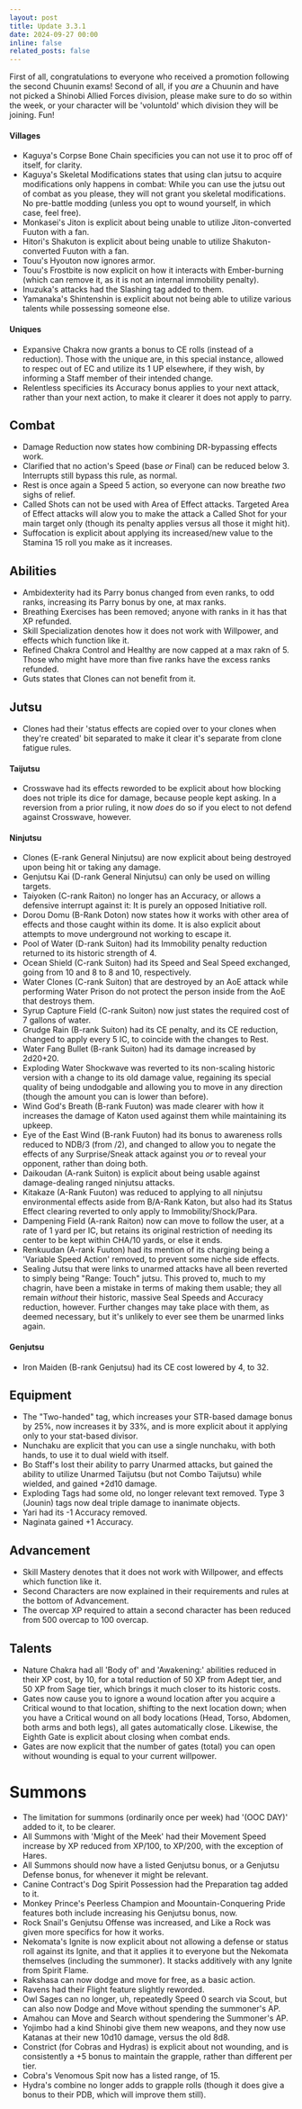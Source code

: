 ```yaml
---
layout: post
title: Update 3.3.1
date: 2024-09-27 00:00
inline: false
related_posts: false
---
```


First of all, congratulations to everyone who received a promotion following the second Chuunin exams!  Second of all, if you *are* a Chuunin and have not picked a Shinobi Allied Forces division, please make sure to do so within the week, or your character will be 'voluntold' which division they will be joining.  Fun!


#### Villages
 - Kaguya's Corpse Bone Chain specificies you can not use it to proc off of itself, for clarity.
 - Kaguya's Skeletal Modifications states that using clan jutsu to acquire modifications only happens in combat: While you can use the jutsu out of combat as you please, they will not grant you skeletal modifications.  No pre-battle modding (unless you opt to wound yourself, in which case, feel free).
 - Monkasei's Jiton is explicit about being unable to utilize Jiton-converted Fuuton with a fan.
 - Hitori's Shakuton is explicit about being unable to utilize Shakuton-converted Fuuton with a fan.
 - Touu's Hyouton now ignores armor.
 - Touu's Frostbite is now explicit on how it interacts with Ember-burning (which can remove it, as it is not an internal immobility penalty).
 - Inuzuka's attacks had the Slashing tag added to them.
 - Yamanaka's Shintenshin is explicit about not being able to utilize various talents while possessing someone else.

#### Uniques 
 - Expansive Chakra now grants a bonus to CE rolls (instead of a reduction).  Those with the unique are, in this special instance, allowed to respec out of EC and utilize its 1 UP elsewhere, if they wish, by informing a Staff member of their intended change.
 - Relentless specificies its Accuracy bonus applies to your next attack, rather than your next action, to make it clearer it does not apply to parry.

## Combat
 - Damage Reduction now states how combining DR-bypassing effects work.
 - Clarified that no action's Speed (base *or* Final) can be reduced below 3.  Interrupts still bypass this rule, as normal.
 - Rest is once again a Speed 5 action, so everyone can now breathe *two* sighs of relief.
 - Called Shots can not be used with Area of Effect attacks. Targeted Area of Effect attacks will alow you to make the attack a Called Shot for your main target only (though its penalty applies versus all those it might hit).
 - Suffocation is explicit about applying its increased/new value to the Stamina 15 roll you make as it increases.

## Abilities
 - Ambidexterity had its Parry bonus changed from even ranks, to odd ranks, increasing its Parry bonus by one, at max ranks.
 - Breathing Exercises has been removed; anyone with ranks in it has that XP refunded.
 - Skill Specialization denotes how it does not work with Willpower, and effects which function like it.
 - Refined Chakra Control and Healthy are now capped at a max rakn of 5. Those who might have more than five ranks have the excess ranks refunded.
 - Guts states that Clones can not benefit from it.

## Jutsu
 - Clones had their 'status effects are copied over to your clones when they're created' bit separated to make it clear it's separate from clone fatigue rules.

#### Taijutsu
 - Crosswave had its effects reworded to be explicit about how blocking does not triple its dice for damage, because people kept asking.  In a reversion from a prior ruling, it now *does* do so if you elect to not defend against Crosswave, however.

#### Ninjutsu 
 - Clones (E-rank General Ninjutsu) are now explicit about being destroyed upon being hit or taking any damage.
 - Genjutsu Kai (D-rank General Ninjutsu) can only be used on willing targets.
 - Taiyoken (C-rank Raiton) no longer has an Accuracy, or allows a defensive interrupt against it: It is purely an opposed Initiative roll.
 - Dorou Domu (B-Rank Doton) now states how it works with other area of effects and those caught within its dome.  It is also explicit about attempts to move underground not working to escape it.
 - Pool of Water (D-rank Suiton) had its Immobility penalty reduction returned to its historic strength of 4.
 - Ocean Shield (C-rank Suiton) had its Speed and Seal Speed exchanged, going from 10 and 8 to 8 and 10, respectively.
 - Water Clones (C-rank Suiton) that are destroyed by an AoE attack while performing Water Prison do not protect the person inside from the AoE that destroys them.
 - Syrup Capture Field (C-rank Suiton) now just states the required cost of 7 gallons of water.
 - Grudge Rain (B-rank Suiton) had its CE penalty, and its CE reduction, changed to apply every 5 IC, to coincide with the changes to Rest.
 - Water Fang Bullet (B-rank Suiton) had its damage increased by 2d20+20.
 - Exploding Water Shockwave was reverted to its non-scaling historic version with a change to its old damage value, regaining its special quality of being undodgable and allowing you to move in any direction (though the amount you can is lower than before).
 - Wind God's Breath (B-rank Fuuton) was made clearer with how it increases the damage of Katon used against them while maintaining its upkeep.
 - Eye of the East Wind (B-rank Fuuton) had its bonus to awareness rolls reduced to NDB/3 (from /2), and changed to allow you to negate the effects of any Surprise/Sneak attack against you *or* to reveal your opponent, rather than doing both.
 - Daikoudan (A-rank Suiton) is explicit about being usable against damage-dealing ranged ninjutsu attacks.
 - Kitakaze (A-Rank Fuuton) was reduced to applying to all ninjutsu environmental effects aside from B/A-Rank Katon, but also had its Status Effect clearing reverted to only apply to Immobility/Shock/Para.
 - Dampening Field (A-rank Raiton) now can move to follow the user, at a rate of 1 yard per IC, but retains its original restriction of needing its center to be kept within CHA/10 yards, or else it ends.
 - Renkuudan (A-rank Fuuton) had its mention of its charging being a 'Variable Speed Action' removed, to prevent some niche side effects.
 - Sealing Jutsu that were links to unarmed attacks have all been reverted to simply being "Range: Touch" jutsu.  This proved to, much to my chagrin, have been a mistake in terms of making them usable; they all remain *without* their historic, massive Seal Speeds and Accuracy reduction, however.  Further changes may take place with them, as deemed necessary, but it's unlikely to ever see them be unarmed links again.

#### Genjutsu
 - Iron Maiden (B-rank Genjutsu) had its CE cost lowered by 4, to 32.

## Equipment
 - The "Two-handed" tag, which increases your STR-based damage bonus by 25%, now increases it by 33%, and is more explicit about it applying only to your stat-based divisor.
 - Nunchaku are explicit that you can use a single nunchaku, with both hands, to use it to dual wield with itself.
 - Bo Staff's lost their ability to parry Unarmed attacks, but gained the ability to utilize Unarmed Taijutsu (but not Combo Taijutsu) while wielded, and gained +2d10 damage.
 - Exploding Tags had some old, no longer relevant text removed.  Type 3 (Jounin) tags now deal triple damage to inanimate objects.
 - Yari had its -1 Accuracy removed.
 - Naginata gained +1 Accuracy.

## Advancement
 - Skill Mastery denotes that it does not work with Willpower, and effects which function like it.
 - Second Characters are now explained in their requirements and rules at the bottom of Advancement.  
 - The overcap XP required to attain a second character has been reduced from 500 overcap to 100 overcap.

## Talents
 - Nature Chakra had all 'Body of' and 'Awakening:' abilities reduced in their XP cost, by 10, for a total reduction of 50 XP from Adept tier, and 50 XP from Sage tier, which brings it much closer to its historic costs.
 - Gates now cause you to ignore a wound location after you acquire a Critical wound to that location, shifting to the next location down; when you have a Critical wound on all body locations (Head, Torso, Abdomen, both arms and both legs), all gates automatically close.  Likewise, the Eighth Gate is explicit about closing when combat ends.
 - Gates are now explicit that the number of gates (total) you can open without wounding is equal to your current willpower.  

# Summons
- The limitation for summons (ordinarily once per week) had '(OOC DAY)' added to it, to be clearer.
- All Summons with 'Might of the Meek' had their Movement Speed increase by XP reduced from XP/100, to XP/200, with the exception of Hares.
- All Summons should now have a listed Genjutsu bonus, or a Genjutsu Defense bonus, for whenever it might be relevant.
- Canine Contract's Dog Spirit Possession had the Preparation tag added to it.
- Monkey Prince's Peerless Champion and Moountain-Conquering Pride features both include increasing his Genjutsu bonus, now.
- Rock Snail's Genjutsu Offense was increased, and Like a Rock was given more specifics for how it works.
- Nekomata's Ignite is now explicit about not allowing a defense or status roll against its Ignite, and that it applies it to everyone but the Nekomata themselves (including the summoner).  It stacks additively with any Ignite from Spirit Flame.
- Rakshasa can now dodge and move for free, as a basic action.
- Ravens had their Flight feature slightly reworded.
- Owl Sages can no longer, uh, repeatedly Speed 0 search via Scout, but can also now Dodge and Move without spending the summoner's AP.
- Amahou can Move and Search without spendering the Summoner's AP.
- Yojimbo had a kind Shinobi give them new weapons, and they now use Katanas at their new 10d10 damage, versus the old 8d8.
- Constrict (for Cobras and Hydras) is explicit about not wounding, and is consistently a +5 bonus to maintain the grapple, rather than different per tier.
- Cobra's Venomous Spit now has a listed range, of 15.
- Hydra's combine no longer adds to grapple rolls (though it does give a bonus to their PDB, which will improve them still).